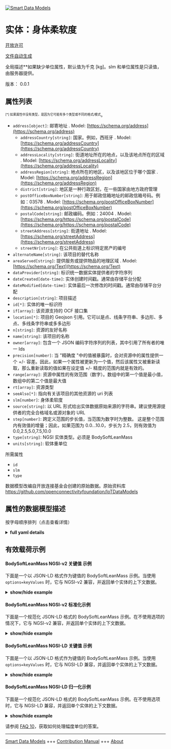 <!-- 10-Header -->    
[![Smart Data Models](https://smartdatamodels.org/wp-content/uploads/2022/01/SmartDataModels_logo.png "Logo")](https://smartdatamodels.org)    
实体：身体柔软度    
========<!-- /10-Header -->    
<!-- 15-License -->    
[开放许可](https://github.com/smart-data-models//dataModel.OCF/blob/master/BodySoftLeanMass/LICENSE.md)    
[文件自动生成](https://docs.google.com/presentation/d/e/2PACX-1vTs-Ng5dIAwkg91oTTUdt8ua7woBXhPnwavZ0FxgR8BsAI_Ek3C5q97Nd94HS8KhP-r_quD4H0fgyt3/pub?start=false&loop=false&delayms=3000#slide=id.gb715ace035_0_60)    
<!-- /15-License -->    
<!-- 20-Description -->    
全局描述**如果缺少单位属性，默认值为千克 [kg]。slm 和单位属性是只读值，由服务器提供。    
版本： 0.0.1    
<!-- /20-Description -->    
<!-- 30-PropertiesList -->    
## 属性列表    
<sup><sub>[*] 如果属性中没有类型，是因为它可能有多个类型或不同的格式/模式</sub></sup>。    
- `address[object]`: 邮寄地址  . Model: [https://schema.org/address](https://schema.org/address)	- `addressCountry[string]`: 国家。例如，西班牙  . Model: [https://schema.org/addressCountry](https://schema.org/addressCountry)    
	- `addressLocality[string]`: 街道地址所在的地点，以及该地点所在的区域  . Model: [https://schema.org/addressLocality](https://schema.org/addressLocality)    
	- `addressRegion[string]`: 地点所在的地区，以及该地区位于哪个国家  . Model: [https://schema.org/addressRegion](https://schema.org/addressRegion)    
	- `district[string]`: 地区是一种行政区划，在一些国家由地方政府管理      
	- `postOfficeBoxNumber[string]`: 用于邮政信箱地址的邮政信箱号码。例如：03578  . Model: [https://schema.org/postOfficeBoxNumber](https://schema.org/postOfficeBoxNumber)    
	- `postalCode[string]`: 邮政编码。例如：24004  . Model: [https://schema.org/https://schema.org/postalCode](https://schema.org/https://schema.org/postalCode)    
	- `streetAddress[string]`: 街道地址  . Model: [https://schema.org/streetAddress](https://schema.org/streetAddress)    
	- `streetNr[string]`: 在公共街道上标识特定房产的编号      
- `alternateName[string]`: 该项目的替代名称  - `areaServed[string]`: 提供服务或提供物品的地理区域  . Model: [https://schema.org/Text](https://schema.org/Text)- `dataProvider[string]`: 标识统一数据实体提供者的字符序列  - `dateCreated[date-time]`: 实体创建时间戳。通常由存储平台分配  - `dateModified[date-time]`: 实体最后一次修改的时间戳。通常由存储平台分配  - `description[string]`: 项目描述  - `id[*]`: 实体的唯一标识符  - `if[array]`: 该资源支持的 OCF 接口集  - `location[*]`: 项目的 Geojson 引用。它可以是点、线条字符串、多边形、多点、多线条字符串或多多边形  - `n[string]`: 资源的友好名称  - `name[string]`: 该项目的名称  - `owner[array]`: 包含一个 JSON 编码字符序列的列表，其中引用了所有者的唯一 Ids  - `precision[number]`: 当 "精确度 "中的值被暴露时，会对资源中的属性提供一个 +/- 容差。因此，如果一个属性被更新为一个值，然后该属性又被重新读取，那么重新读取的值如果在设定值 +/- 精度的范围内就是有效的。  - `range[array]`: 资源中属性的有效范围（数字）。数组中的第一个值是最小值，数组中的第二个值是最大值  - `rt[array]`: 资源类型  - `seeAlso[*]`: 指向有关该项目的其他资源的 uri 列表  - `slm[number]`: 身体柔软度  - `source[string]`: 以 URL 形式给出实体数据原始来源的字符串。建议使用源提供者的完全合格域名或源对象的 URL  - `step[number]`: 跨定义范围的步长值，当范围为数字时为整数。  这是整个范围内有效值的增量；因此，如果范围为 0.0...10.0，步长为 2.5，则有效值为 0.0,2.5,5.0,7.5,10.0  - `type[string]`: NGSI 实体类型。必须是 BodySoftLeanMass  - `units[string]`: 软体重单位  <!-- /30-PropertiesList -->    
<!-- 35-RequiredProperties -->    
所需属性    
- `id`  - `slm`  - `type`  <!-- /35-RequiredProperties -->    
<!-- 40-RequiredProperties -->    
数据模型改编自开放连接基金会创建的原始数据。原始资料库 https://github.com/openconnectivityfoundation/IoTDataModels    
<!-- /40-RequiredProperties -->    
<!-- 50-DataModelHeader -->    
## 属性的数据模型描述    
按字母顺序排列（点击查看详情）    
<!-- /50-DataModelHeader -->    
<!-- 60-ModelYaml -->    
<details><summary><strong>full yaml details</strong></summary>      
```yaml    
BodySoftLeanMass:      
  description: 'This Resource describes the Properties associated with a person''s body soft lean mass.The unit is a single value that is one of kg, lb or percent.If the unit Property is missing the default is kilograms [kg].The slm and unit Properties are read-only values that are provided by the Server.When range is omitted the default is 0 to +MAXFLOAT.'      
  properties:      
    address:      
      description: The mailing address      
      properties:      
        addressCountry:      
          description: 'The country. For example, Spain'      
          type: string      
          x-ngsi:      
            model: https://schema.org/addressCountry      
            type: Property      
        addressLocality:      
          description: 'The locality in which the street address is, and which is in the region'      
          type: string      
          x-ngsi:      
            model: https://schema.org/addressLocality      
            type: Property      
        addressRegion:      
          description: 'The region in which the locality is, and which is in the country'      
          type: string      
          x-ngsi:      
            model: https://schema.org/addressRegion      
            type: Property      
        district:      
          description: 'A district is a type of administrative division that, in some countries, is managed by the local government'      
          type: string      
          x-ngsi:      
            type: Property      
        postOfficeBoxNumber:      
          description: 'The post office box number for PO box addresses. For example, 03578'      
          type: string      
          x-ngsi:      
            model: https://schema.org/postOfficeBoxNumber      
            type: Property      
        postalCode:      
          description: 'The postal code. For example, 24004'      
          type: string      
          x-ngsi:      
            model: https://schema.org/https://schema.org/postalCode      
            type: Property      
        streetAddress:      
          description: The street address      
          type: string      
          x-ngsi:      
            model: https://schema.org/streetAddress      
            type: Property      
        streetNr:      
          description: Number identifying a specific property on a public street      
          type: string      
          x-ngsi:      
            type: Property      
      type: object      
      x-ngsi:      
        model: https://schema.org/address      
        type: Property      
    alternateName:      
      description: An alternative name for this item      
      type: string      
      x-ngsi:      
        type: Property      
    areaServed:      
      description: The geographic area where a service or offered item is provided      
      type: string      
      x-ngsi:      
        model: https://schema.org/Text      
        type: Property      
    dataProvider:      
      description: A sequence of characters identifying the provider of the harmonised data entity      
      type: string      
      x-ngsi:      
        type: Property      
    dateCreated:      
      description: Entity creation timestamp. This will usually be allocated by the storage platform      
      format: date-time      
      type: string      
      x-ngsi:      
        type: Property      
    dateModified:      
      description: Timestamp of the last modification of the entity. This will usually be allocated by the storage platform      
      format: date-time      
      type: string      
      x-ngsi:      
        type: Property      
    description:      
      description: A description of this item      
      type: string      
      x-ngsi:      
        type: Property      
    id:      
      anyOf:      
        - description: Identifier format of any NGSI entity      
          maxLength: 256      
          minLength: 1      
          pattern: ^[\w\-\.\{\}\$\+\*\[\]`|~^@!,:\\]+$      
          type: string      
          x-ngsi:      
            type: Property      
        - description: Identifier format of any NGSI entity      
          format: uri      
          type: string      
          x-ngsi:      
            type: Property      
      description: Unique identifier of the entity      
      x-ngsi:      
        type: Property      
    if:      
      description: The OCF Interface set supported by this Resource      
      items:      
        enum:      
          - oic.if.s      
          - oic.if.baseline      
        maxLength: 64      
        type: string      
      minItems: 1      
      readOnly: true      
      type: array      
      uniqueItems: true      
      x-ngsi:      
        type: Property      
    location:      
      description: 'Geojson reference to the item. It can be Point, LineString, Polygon, MultiPoint, MultiLineString or MultiPolygon'      
      oneOf:      
        - description: Geojson reference to the item. Point      
          properties:      
            bbox:      
              items:      
                type: number      
              minItems: 4      
              type: array      
            coordinates:      
              items:      
                type: number      
              minItems: 2      
              type: array      
            type:      
              enum:      
                - Point      
              type: string      
          required:      
            - type      
            - coordinates      
          title: GeoJSON Point      
          type: object      
          x-ngsi:      
            type: GeoProperty      
        - description: Geojson reference to the item. LineString      
          properties:      
            bbox:      
              items:      
                type: number      
              minItems: 4      
              type: array      
            coordinates:      
              items:      
                items:      
                  type: number      
                minItems: 2      
                type: array      
              minItems: 2      
              type: array      
            type:      
              enum:      
                - LineString      
              type: string      
          required:      
            - type      
            - coordinates      
          title: GeoJSON LineString      
          type: object      
          x-ngsi:      
            type: GeoProperty      
        - description: Geojson reference to the item. Polygon      
          properties:      
            bbox:      
              items:      
                type: number      
              minItems: 4      
              type: array      
            coordinates:      
              items:      
                items:      
                  items:      
                    type: number      
                  minItems: 2      
                  type: array      
                minItems: 4      
                type: array      
              type: array      
            type:      
              enum:      
                - Polygon      
              type: string      
          required:      
            - type      
            - coordinates      
          title: GeoJSON Polygon      
          type: object      
          x-ngsi:      
            type: GeoProperty      
        - description: Geojson reference to the item. MultiPoint      
          properties:      
            bbox:      
              items:      
                type: number      
              minItems: 4      
              type: array      
            coordinates:      
              items:      
                items:      
                  type: number      
                minItems: 2      
                type: array      
              type: array      
            type:      
              enum:      
                - MultiPoint      
              type: string      
          required:      
            - type      
            - coordinates      
          title: GeoJSON MultiPoint      
          type: object      
          x-ngsi:      
            type: GeoProperty      
        - description: Geojson reference to the item. MultiLineString      
          properties:      
            bbox:      
              items:      
                type: number      
              minItems: 4      
              type: array      
            coordinates:      
              items:      
                items:      
                  items:      
                    type: number      
                  minItems: 2      
                  type: array      
                minItems: 2      
                type: array      
              type: array      
            type:      
              enum:      
                - MultiLineString      
              type: string      
          required:      
            - type      
            - coordinates      
          title: GeoJSON MultiLineString      
          type: object      
          x-ngsi:      
            type: GeoProperty      
        - description: Geojson reference to the item. MultiLineString      
          properties:      
            bbox:      
              items:      
                type: number      
              minItems: 4      
              type: array      
            coordinates:      
              items:      
                items:      
                  items:      
                    items:      
                      type: number      
                    minItems: 2      
                    type: array      
                  minItems: 4      
                  type: array      
                type: array      
              type: array      
            type:      
              enum:      
                - MultiPolygon      
              type: string      
          required:      
            - type      
            - coordinates      
          title: GeoJSON MultiPolygon      
          type: object      
          x-ngsi:      
            type: GeoProperty      
      x-ngsi:      
        type: GeoProperty      
    n:      
      description: Friendly name of the Resource      
      maxLength: 64      
      readOnly: true      
      type: string      
      x-ngsi:      
        type: Property      
    name:      
      description: The name of this item      
      type: string      
      x-ngsi:      
        type: Property      
    owner:      
      description: A List containing a JSON encoded sequence of characters referencing the unique Ids of the owner(s)      
      items:      
        anyOf:      
          - description: Identifier format of any NGSI entity      
            maxLength: 256      
            minLength: 1      
            pattern: ^[\w\-\.\{\}\$\+\*\[\]`|~^@!,:\\]+$      
            type: string      
            x-ngsi:      
              type: Property      
          - description: Identifier format of any NGSI entity      
            format: uri      
            type: string      
            x-ngsi:      
              type: Property      
        description: Unique identifier of the entity      
        x-ngsi:      
          type: Property      
      type: array      
      x-ngsi:      
        type: Property      
    precision:      
      description: 'When exposed the value in ''precision'' provides a +/- tolerance against the Properties in the Resource. Thus if a Property is UPDATED to a value and that Property then RETRIEVED, the RETRIEVED value is valid if in the range of the set value +/- precision'      
      readOnly: true      
      type: number      
      x-ngsi:      
        type: Property      
    range:      
      description: 'The valid range for the Property in the Resource as a number. The first value in the array is the minimum value, the second value in the array is the maximum value'      
      items:      
        type: number      
      maxItems: 2      
      minItems: 2      
      readOnly: true      
      type: array      
      x-ngsi:      
        type: Property      
    rt:      
      description: Resource Type      
      items:      
        enum:      
          - oic.r.body.slm      
        maxLength: 64      
        type: string      
      minItems: 1      
      readOnly: true      
      type: array      
      uniqueItems: true      
      x-ngsi:      
        type: Property      
    seeAlso:      
      description: list of uri pointing to additional resources about the item      
      oneOf:      
        - items:      
            format: uri      
            type: string      
          minItems: 1      
          type: array      
        - format: uri      
          type: string      
      x-ngsi:      
        type: Property      
    slm:      
      description: Body soft lean mass      
      minimum: 0.0      
      readOnly: true      
      type: number      
      x-ngsi:      
        type: Property      
    source:      
      description: 'A sequence of characters giving the original source of the entity data as a URL. Recommended to be the fully qualified domain name of the source provider, or the URL to the source object'      
      type: string      
      x-ngsi:      
        type: Property      
    step:      
      description: 'Step value across the defined range an integer when the range is a number.  This is the increment for valid values across the range; so if range is 0.0..10.0 and step is 2.5 then valid values are 0.0,2.5,5.0,7.5,10.0'      
      readOnly: true      
      type: number      
      x-ngsi:      
        type: Property      
    type:      
      description: NGSI entity type. It has to be BodySoftLeanMass      
      enum:      
        - BodySoftLeanMass      
      type: string      
      x-ngsi:      
        type: Property      
    units:      
      default: kg      
      description: Body soft lean mass units      
      enum:      
        - kg      
        - lb      
        - percent      
      readOnly: true      
      type: string      
      x-ngsi:      
        type: Property      
  required:      
    - slm      
    - id      
    - type      
  type: object      
  x-derived-from: https://raw.githubusercontent.com/openconnectivityfoundation/IoTDataModels/master/BodySoftLeanMassResURI.swagger.json      
  x-disclaimer: 'Redistribution and use in source and binary forms, with or without modification, are permitted  provided that the license conditions are met. Copyleft (c) 2022 Contributors to Smart Data Models Program'      
  x-license-url: https://github.com/smart-data-models/dataModel.OCF/blob/master/BodySoftLeanMass/LICENSE.md      
  x-model-schema: https://smart-data-models.github.io/dataModel.OCF/BodySoftLeanMass/schema.json      
  x-model-tags: OCF      
  x-version: 0.0.1      
```    
</details>      
<!-- /60-ModelYaml -->    
<!-- 70-MiddleNotes -->    
<!-- /70-MiddleNotes -->    
<!-- 80-Examples -->    
## 有效载荷示例    
#### BodySoftLeanMass NGSI-v2 关键值 示例    
下面是一个以 JSON-LD 格式作为键值的 BodySoftLeanMass 示例。当使用 `options=keyValues` 时，它与 NGSI-v2 兼容，并返回单个实体的上下文数据。    
<details><summary><strong>show/hide example</strong></summary>      
```json  
{  
  "id": "urn:ngsi-ld:BodySoftLeanMass:id:XDMZ:15679729",  
  "dateCreated": "1982-09-12T09:16:04Z",  
  "dateModified": "1997-02-13T17:35:45Z",  
  "source": "Strong newspaper dog institut",  
  "name": "Structure thousand town create spring new. Position police practice chair region phone city. Officer partner cell both parent.",  
  "alternateName": "Again walk civil cost for. Out still all figure want specific. Debate finally tough check. Up gas cut.",  
  "description": "Weight themselves",  
  "dataProvider": "Me pretty stay protect participant fight. Art recognize finally key ",  
  "owner": [  
    "urn:ngsi-ld:BodySoftLeanMass:items:GMHN:56339615",  
    "urn:ngsi-ld:BodySoftLeanMass:items:UVXV:74830962"  
  ],  
  "seeAlso": [  
    "urn:ngsi-ld:BodySoftLeanMass:items:NEJT:56397138"  
  ],  
  "location": {  
    "type": "Point",  
    "coordinates": [  
      -32.9838625,  
      -13.350756  
    ]  
  },  
  "address": {  
    "streetAddress": "Action whether hea",  
    "addressLocality": "Able this happen positive dark. Cut laugh cold blood seat. Expert sea spend magazine necessary when travel evening.",  
    "addressRegion": "Three join late health far save government born. Woman today conf",  
    "addressCountry": "Door control different general subject situation recently. Hear where during trip matter.",  
    "postalCode": "Record right reflect. Trouble move meeting.",  
    "postOfficeBoxNumber": "Really physical move how onto fine to. Could hotel reach raise color property probably not. Field condition second leader.",  
    "streetNr": "Positive to guess news. Quality run skill subject class.",  
    "district": "Look travel material. High floor machine race foot. Receive small wall crime."  
  },  
  "areaServed": "Property of side leader quickly government. Pl",  
  "rt": [  
    "oic.r.body.slm"  
  ],  
  "slm": 342.3,  
  "units": "percent",  
  "range": [  
    906.5,  
    314.9  
  ],  
  "step": 109.9,  
  "precision": 597.1,  
  "n": "Design family wa",  
  "if": [  
    "oic.if.s"  
  ],  
  "type": "BodySoftLeanMass"  
}  
```  
</details>    
#### BodySoftLeanMass NGSI-v2 标准化示例    
下面是一个规范化 JSON-LD 格式的 BodySoftLeanMass 示例。在不使用选项的情况下，它与 NGSI-v2 兼容，并返回单个实体的上下文数据。    
<details><summary><strong>show/hide example</strong></summary>      
```json  
{  
  "id": "urn:ngsi-ld:BodySoftLeanMass:id:XDMZ:15679729",  
  "dateCreated": {  
    "type": "DateTime",  
    "value": "1982-09-12T09:16:04Z"  
  },  
  "dateModified": {  
    "type": "DateTime",  
    "value": "1997-02-13T17:35:45Z"  
  },  
  "source": {  
    "type": "Text",  
    "value": "Strong newspaper dog institut"  
  },  
  "name": {  
    "type": "Text",  
    "value": "Structure thousand town create spring new. Position police practice chair region phone city. Officer partner cell both parent."  
  },  
  "alternateName": {  
    "type": "Text",  
    "value": "Again walk civil cost for. Out still all figure want specific. Debate finally tough check. Up gas cut."  
  },  
  "description": {  
    "type": "Text",  
    "value": "Weight themselves"  
  },  
  "dataProvider": {  
    "type": "Text",  
    "value": "Me pretty stay protect participant fight. Art recognize finally key "  
  },  
  "owner": {  
    "type": "StructuredValue",  
    "value": [  
      "urn:ngsi-ld:BodySoftLeanMass:items:GMHN:56339615",  
      "urn:ngsi-ld:BodySoftLeanMass:items:UVXV:74830962"  
    ]  
  },  
  "seeAlso": {  
    "type": "StructuredValue",  
    "value": [  
      "urn:ngsi-ld:BodySoftLeanMass:items:NEJT:56397138"  
    ]  
  },  
  "location": {  
    "type": "geo:json",  
    "value": {  
      "type": "Point",  
      "coordinates": [  
        -32.9838625,  
        -13.350756  
      ]  
    }  
  },  
  "address": {  
    "type": "StructuredValue",  
    "value": {  
      "streetAddress": "Action whether hea",  
      "addressLocality": "Able this happen positive dark. Cut laugh cold blood seat. Expert sea spend magazine necessary when travel evening.",  
      "addressRegion": "Three join late health far save government born. Woman today conf",  
      "addressCountry": "Door control different general subject situation recently. Hear where during trip matter.",  
      "postalCode": "Record right reflect. Trouble move meeting.",  
      "postOfficeBoxNumber": "Really physical move how onto fine to. Could hotel reach raise color property probably not. Field condition second leader.",  
      "streetNr": "Positive to guess news. Quality run skill subject class.",  
      "district": "Look travel material. High floor machine race foot. Receive small wall crime."  
    }  
  },  
  "areaServed": {  
    "type": "Text",  
    "value": "Property of side leader quickly government. Pl"  
  },  
  "rt": {  
    "type": "StructuredValue",  
    "value": [  
      "oic.r.body.slm"  
    ]  
  },  
  "slm": {  
    "type": "Number",  
    "value": 342.3  
  },  
  "units": {  
    "type": "Text",  
    "value": "percent"  
  },  
  "range": {  
    "type": "StructuredValue",  
    "value": [  
      906.5,  
      314.9  
    ]  
  },  
  "step": {  
    "type": "Number",  
    "value": 109.9  
  },  
  "precision": {  
    "type": "Number",  
    "value": 597.1  
  },  
  "n": {  
    "type": "Text",  
    "value": "Design family wa"  
  },  
  "if": {  
    "type": "StructuredValue",  
    "value": [  
      "oic.if.s"  
    ]  
  },  
  "type": "BodySoftLeanMass"  
}  
```  
</details>    
#### BodySoftLeanMass NGSI-LD 关键值 示例    
下面是一个以 JSON-LD 格式作为键值的 BodySoftLeanMass 示例。当使用 `options=keyValues` 时，它与 NGSI-LD 兼容，并返回单个实体的上下文数据。    
<details><summary><strong>show/hide example</strong></summary>      
```json  
{  
  "id": "urn:ngsi-ld:BodySoftLeanMass:id:XDMZ:15679729",  
  "dateCreated": "1982-09-12T09:16:04Z",  
  "dateModified": "1997-02-13T17:35:45Z",  
  "source": "Strong newspaper dog institut",  
  "name": "Structure thousand town create spring new. Position police practice chair region phone city. Officer partner cell both parent.",  
  "alternateName": "Again walk civil cost for. Out still all figure want specific. Debate finally tough check. Up gas cut.",  
  "description": "Weight themselves",  
  "dataProvider": "Me pretty stay protect participant fight. Art recognize finally key ",  
  "owner": [  
    "urn:ngsi-ld:BodySoftLeanMass:items:GMHN:56339615",  
    "urn:ngsi-ld:BodySoftLeanMass:items:UVXV:74830962"  
  ],  
  "seeAlso": [  
    "urn:ngsi-ld:BodySoftLeanMass:items:NEJT:56397138"  
  ],  
  "location": {  
    "type": "Point",  
    "coordinates": [  
      -32.9838625,  
      -13.350756  
    ]  
  },  
  "address": {  
    "streetAddress": "Action whether hea",  
    "addressLocality": "Able this happen positive dark. Cut laugh cold blood seat. Expert sea spend magazine necessary when travel evening.",  
    "addressRegion": "Three join late health far save government born. Woman today conf",  
    "addressCountry": "Door control different general subject situation recently. Hear where during trip matter.",  
    "postalCode": "Record right reflect. Trouble move meeting.",  
    "postOfficeBoxNumber": "Really physical move how onto fine to. Could hotel reach raise color property probably not. Field condition second leader.",  
    "streetNr": "Positive to guess news. Quality run skill subject class.",  
    "district": "Look travel material. High floor machine race foot. Receive small wall crime."  
  },  
  "areaServed": "Property of side leader quickly government. Pl",  
  "rt": [  
    "oic.r.body.slm"  
  ],  
  "slm": 342.3,  
  "units": "percent",  
  "range": [  
    906.5,  
    314.9  
  ],  
  "step": 109.9,  
  "precision": 597.1,  
  "n": "Design family wa",  
  "if": [  
    "oic.if.s"  
  ],  
  "type": "BodySoftLeanMass",  
  "@context": [  
    "https://smartdatamodels.org/context.jsonld"  
  ]  
}  
```  
</details>    
#### BodySoftLeanMass NGSI-LD 归一化示例    
下面是一个规范化 JSON-LD 格式的 BodySoftLeanMass 示例。在不使用选项时，它与 NGSI-LD 兼容，并返回单个实体的上下文数据。    
<details><summary><strong>show/hide example</strong></summary>      
```json  
{  
    "id": "urn:ngsi-ld:BodySoftLeanMass:id:XDMZ:15679729",  
    "dateCreated": {  
        "type": "Property",  
        "value": {  
            "@type": "DateTime",  
            "@value": "1982-09-12T09:16:04Z"  
        }  
    },  
    "dateModified": {  
        "type": "Property",  
        "value": {  
            "@type": "DateTime",  
            "@value": "1997-02-13T17:35:45Z"  
        }  
    },  
    "source": {  
        "type": "Property",  
        "value": "Strong newspaper dog institut"  
    },  
    "name": {  
        "type": "Property",  
        "value": "Structure thousand town create spring new. Position police practice chair region phone city. Officer partner cell both parent."  
    },  
    "alternateName": {  
        "type": "Property",  
        "value": "Again walk civil cost for. Out still all figure want specific. Debate finally tough check. Up gas cut."  
    },  
    "description": {  
        "type": "Property",  
        "value": "Weight themselves"  
    },  
    "dataProvider": {  
        "type": "Property",  
        "value": "Me pretty stay protect participant fight. Art recognize finally key "  
    },  
    "owner": {  
        "type": "Property",  
        "value": [  
            "urn:ngsi-ld:BodySoftLeanMass:items:GMHN:56339615",  
            "urn:ngsi-ld:BodySoftLeanMass:items:UVXV:74830962"  
        ]  
    },  
    "seeAlso": {  
        "type": "Property",  
        "value": [  
            "urn:ngsi-ld:BodySoftLeanMass:items:NEJT:56397138"  
        ]  
    },  
    "location": {  
        "type": "GeoProperty",  
        "value": {  
            "type": "Point",  
            "coordinates": [  
                -32.9838625,  
                -13.350756  
            ]  
        }  
    },  
    "address": {  
        "type": "Property",  
        "value": {  
            "streetAddress": "Action whether hea",  
            "addressLocality": "Able this happen positive dark. Cut laugh cold blood seat. Expert sea spend magazine necessary when travel evening.",  
            "addressRegion": "Three join late health far save government born. Woman today conf",  
            "addressCountry": "Door control different general subject situation recently. Hear where during trip matter.",  
            "postalCode": "Record right reflect. Trouble move meeting.",  
            "postOfficeBoxNumber": "Really physical move how onto fine to. Could hotel reach raise color property probably not. Field condition second leader.",  
            "streetNr": "Positive to guess news. Quality run skill subject class.",  
            "district": "Look travel material. High floor machine race foot. Receive small wall crime."  
        }  
    },  
    "areaServed": {  
        "type": "Property",  
        "value": "Property of side leader quickly government. Pl"  
    },  
    "rt": {  
        "type": "Property",  
        "value": [  
            "oic.r.body.slm"  
        ]  
    },  
    "slm": {  
        "type": "Property",  
        "value": 342.3  
    },  
    "units": {  
        "type": "Property",  
        "value": "percent"  
    },  
    "range": {  
        "type": "Property",  
        "value": [  
            906.5,  
            314.9  
        ]  
    },  
    "step": {  
        "type": "Property",  
        "value": 109.9  
    },  
    "precision": {  
        "type": "Property",  
        "value": 597.1  
    },  
    "n": {  
        "type": "Property",  
        "value": "Design family wa"  
    },  
    "if": {  
        "type": "Property",  
        "value": [  
            "oic.if.s"  
        ]  
    },  
    "type": "BodySoftLeanMass",  
    "@context": [  
        "https://smartdatamodels.org/context.jsonld"  
    ]  
}  
```  
</details><!-- /80-Examples -->    
<!-- 90-FooterNotes -->    
<!-- /90-FooterNotes -->    
<!-- 95-Units -->    
请参阅 [FAQ 10](https://smartdatamodels.org/index.php/faqs/)，获取如何处理幅度单位的答案。    
<!-- /95-Units -->    
<!-- 97-LastFooter -->    
---    
[Smart Data Models](https://smartdatamodels.org) +++ [Contribution Manual](https://bit.ly/contribution_manual) +++ [About](https://bit.ly/Introduction_SDM)<!-- /97-LastFooter -->    
